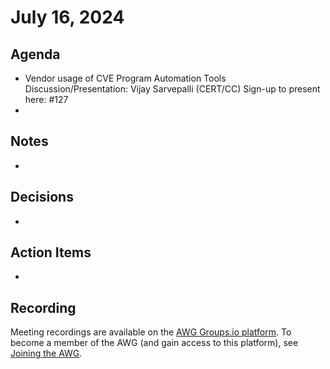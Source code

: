 # July 16, 2024

## Agenda

* Vendor usage of CVE Program Automation Tools Discussion/Presentation: Vijay Sarvepalli (CERT/CC)
    Sign-up to present here: #127
* 

## Notes

*

## Decisions

*

## Action Items

*

## Recording

Meeting recordings are available on the [AWG Groups.io platform](https://cve-cwe-programs.groups.io/g/AWG/files/MeetingRecordings).
To become a member of the AWG (and gain access to this platform), see [Joining the AWG](https://github.com/CVEProject/automation-working-group?tab=readme-ov-file#joining-the-awg).
